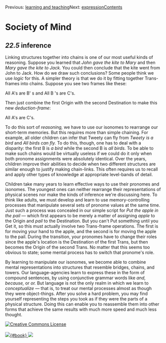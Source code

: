<div class="chapnav">

<span class="prev">Previous: [learning and
teaching](./som-22.4.html)</span><span class="next">Next:
[expression](./som-22.6.html)</span><span
class="contents">[Contents](index.html)</span>
<div class="titlebar">

Society of Mind
===============

</div>

</div>

*22.5* inference
----------------

Linking structures together into chains is one of our most useful kinds
of reasoning. Suppose you learned that *John gave the kite to Mary* and
then *Mary gave the kite to Jack.* You could then conclude that the kite
went from John to Jack. How do we draw such conclusions? Some people
think we use *logic* for this. A simpler theory is that we do it by
fitting together Trans-frames into chains. Suppose you see two frames
like these:

All A's are B' s and All B 's are C's.

Then just combine the first Origin with the second Destination to make
this new *deduction-frame*:

All A's are C's.

To do this sort of *reasoning,* we have to use our isonomes to rearrange
our short-term memories. But this requires more than simple chaining.
For example, all older children can infer that Tweety can fly from
*Tweety is a bird* and *All birds can fly.* To do this, though, one has
to deal with a disparity: the first B is *a bird* while the second B is
*all birds.* To be able to make such chains would be virtually useless
if we could do it only when both pronome assignments were absolutely
identical. Over the years, children improve their abilities to decide
when two different structures are similar enough to justify making
chain-links. This often requires us to recall and apply other types of
knowledge at appropriate level-bands of detail.

Children take many years to learn effective ways to use their pronomes
and isonomes. The youngest ones can neither rearrange their
representations of physical scenes nor make the kinds of inference we're
discussing here. To think like adults, we must develop and learn to use
memory-controlling processes that manipulate several sets of pronome
values at the same time. Just such a process was concealed in our simple
script for *Put the apple in the pail* — which first appears to be
merely a matter of assigning *apple* to the Origin and *pail* to the
Destination. But you can't Put something until you Get it, so this must
actually involve two Trans-frame operations. The first is for moving
your hand to the apple, and the second is for moving the apple to the
pail. During the transition, your pronomes have to change their roles
since the apple's location is the Destination of the first Trans, but
then becomes the Origin of the second Trans. No matter that this seems
too obvious to state; some mental process has to switch that pronome's
role.

By learning to manipulate our isonomes, we become able to combine mental
representations into structures that resemble bridges, chains, and
towers. Our language-agencies learn to express these in the form of
compound sentences, by using conjunctive grammar words like *and,*
*because,* or *or.* But language is not the only realm in which we learn
to *conceptualize* — that is, to treat our mental processes almost as
though they were object-things. After you solve a hard problem, you may
find yourself representing the steps you took as if they were the parts
of a physical structure. Doing this can enable you to reassemble them
into other forms that achieve the same results with much more speed and
much less thought.

<div class="footer">

[![Creative Commons
License](http://i.creativecommons.org/l/by-nc-sa/3.0/80x15.png)](http://creativecommons.org/licenses/by-nc-sa/3.0/deed.en_US)\
\
[![](./images/som_book.jpeg){#book}
![](./images/a_logo_17.gif)](http://www.amazon.com/gp/product/0671657135?ie=UTF8&camp=1789&creativeASIN=0671657135&linkCode=xm2&tag=marvinminsky)

</div>

